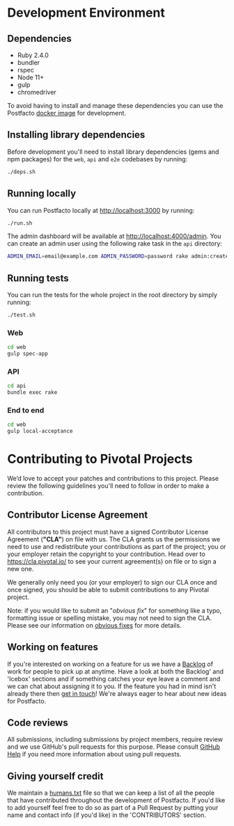 # Development Environment

## Dependencies

* Ruby 2.4.0
* bundler
* rspec
* Node 11+
* gulp
* chromedriver

To avoid having to install and manage these dependencies you can use the Postfacto [docker image](https://hub.docker.com/r/postfacto/postfacto/) for development.

## Installing library dependencies

Before development you'll need to install library dependencies (gems and npm packages) for the `web`, `api` and `e2e` codebases by running:

```bash
./deps.sh
```

## Running locally

You can run Postfacto locally at [http://localhost:3000]() by running:

```bash
./run.sh
```

The admin dashboard will be available at [http://localhost:4000/admin](). You can create an admin user using the following rake task in the `api` directory:

```bash
ADMIN_EMAIL=email@example.com ADMIN_PASSWORD=password rake admin:create_user
```

## Running tests

You can run the tests for the whole project in the root directory by simply running:

```bash
./test.sh
```

### Web

```bash
cd web
gulp spec-app
```

### API

```bash
cd api
bundle exec rake
```

### End to end

```bash
cd web
gulp local-acceptance
```

# Contributing to Pivotal Projects

We’d love to accept your patches and contributions to this project. Please review the following guidelines you'll need to follow in order to make a contribution.

## Contributor License Agreement

All contributors to this project must have a signed Contributor License Agreement (**"CLA"**) on file with us. The CLA grants us the permissions we need to use and redistribute your contributions as part of the project; you or your employer retain the copyright to your contribution. Head over to https://cla.pivotal.io/ to see your current agreement(s) on file or to sign a new one.

We generally only need you (or your employer) to sign our CLA once and once signed, you should be able to submit contributions to any Pivotal project.

Note: if you would like to submit an "_obvious fix_" for something like a typo, formatting issue or spelling mistake, you may not need to sign the CLA. Please see our information on [obvious fixes](https://cla.pivotal.io/about#obvious-fix) for more details.

## Working on features

If you're interested on working on a feature for us we have a [Backlog](https://github.com/pivotal/postfacto/projects/1) of work for people to pick up at anytime. Have a look at both the Backlog' and 'Icebox' sections and if something catches your eye leave a comment and we can chat about assigning it to you. If the feature you had in mind isn't already there then [get in touch](https://gitter.im/pivotalpostfacto/Lobby)! We're always eager to hear about new ideas for Postfacto.

## Code reviews

All submissions, including submissions by project members, require review and we use GitHub's pull requests for this purpose. Please consult [GitHub Help](https://help.github.com/articles/about-pull-requests/) if you need more information about using pull requests.

## Giving yourself credit

We maintain a [humans.txt](humans.txt) file so that we can keep a list of all the people that have contributed throughout the development of Postfacto. If you'd like to add yourself feel free to do so as part of a Pull Request by putting your name and contact info (if you'd like) in the 'CONTRIBUTORS' section.
